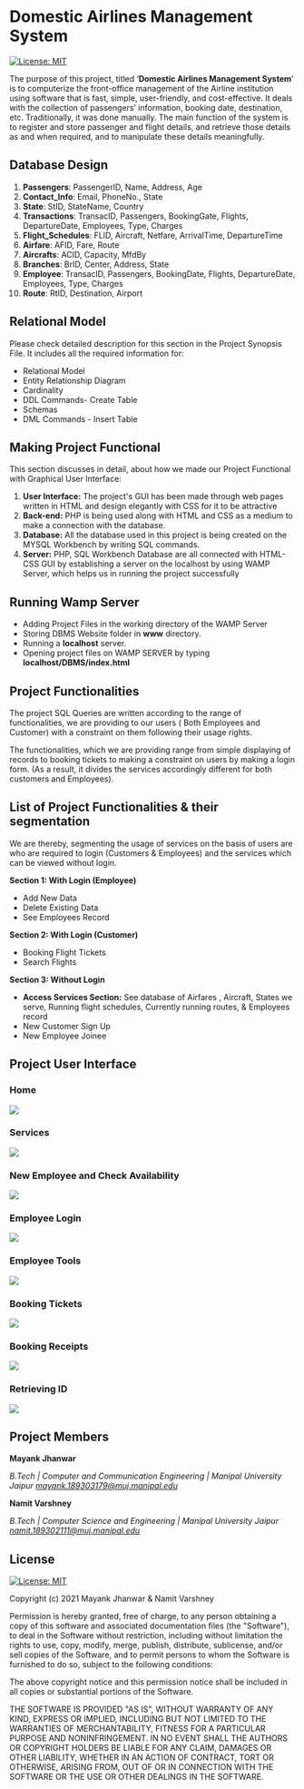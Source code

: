 # Domestic Airlines Management System

[![License: MIT](https://img.shields.io/badge/License-MIT-yellow.svg)](https://opensource.org/licenses/MIT)

The purpose of this project, titled ‘**Domestic Airlines Management System**’ is to computerize the front-office management of the Airline institution using software that is fast, simple, user-friendly, and cost-effective. It deals with the collection of passengers’ information, booking date, destination, etc. Traditionally, it was done manually. The main function of the system is to register and store passenger and flight details, and retrieve those details as and when required, and to manipulate these details meaningfully.

## Database Design 

1. **Passengers**: PassengerID, Name, Address, Age
2. **Contact_Info**: Email, PhoneNo., State
3. **State**: StID, StateName, Country
4. **Transactions**: TransacID, Passengers, BookingGate, Flights, DepartureDate, Employees, Type, Charges
5. **Flight_Schedules**: FLID, Aircraft, Netfare, ArrivalTime, DepartureTime
6. **Airfare**: AFID, Fare, Route
7. **Aircrafts**: ACID, Capacity, MfdBy
8. **Branches**: BrID, Center, Address, State
9. **Employee**: TransacID, Passengers, BookingDate, Flights, DepartureDate, Employees, Type, Charges
10. **Route**: RtID, Destination, Airport

## Relational Model

Please check detailed description for this section in the Project Synopsis File. It includes all the required information for:

 - Relational Model 
 - Entity Relationship Diagram 
 - Cardinality 
 - DDL Commands- Create Table 
 - Schemas 
 - DML Commands - Insert Table

## Making Project Functional

This section discusses in detail, about how we made our Project Functional with Graphical User Interface: 
1. **User Interface:** The project's GUI has been made through web pages written in HTML and design elegantly with CSS for it to be attractive 
2. **Back-end:** PHP is being used along with HTML and CSS as a medium to make a connection with the database.
3. **Database:** All the database used in this project is being created on the MYSQL Workbench by writing SQL commands. 
4. **Server:** PHP, SQL Workbench Database are all connected with HTML-CSS GUI by establishing a server on the localhost by using WAMP Server, which helps us in running the project successfully

## Running Wamp Server

 - Adding Project Files in the working directory of the WAMP Server
 - Storing DBMS Website folder in **www** directory. 
 - Running a **localhost** server. 
 - Opening project files on WAMP SERVER by typing **localhost/DBMS/index.html**

 
## Project Functionalities

The project SQL Queries are written according to the range of functionalities, we are providing to our users ( Both Employees and Customer) with a constraint on them following their usage rights. 

The functionalities, which we are providing range from simple displaying of records to booking tickets to making a constraint on users by making a login form. (As a result, it divides the services accordingly different for both customers and Employees). 

## List of Project Functionalities & their segmentation

We are thereby, segmenting the usage of services on the basis of users are who are required to login (Customers & Employees) and the services which can be viewed without login.

**Section 1: With Login (Employee)**
 - Add New Data  
 - Delete Existing Data  
 - See Employees Record

**Section 2: With Login (Customer)**
 - Booking Flight Tickets 
 - Search Flights

**Section 3: Without Login**
 - **Access Services Section:** See database of Airfares , Aircraft, States
   we serve, Running flight schedules, Currently running routes, &
   Employees record
 - New Customer Sign Up
 - New Employee Joinee
 
## Project User Interface

### Home
![](https://github.com/MayankJhanwar/Domestic-Airlines-Management-System/blob/49b9f4c3e7a909a689154c7111e6f8d66fb9e500/Project%20UI/Home%20Page%20.png)

### Services
![](https://github.com/MayankJhanwar/Domestic-Airlines-Management-System/blob/49b9f4c3e7a909a689154c7111e6f8d66fb9e500/Project%20UI/Services%20Section%20.png)

### New Employee and Check Availability
![](https://github.com/MayankJhanwar/Domestic-Airlines-Management-System/blob/49b9f4c3e7a909a689154c7111e6f8d66fb9e500/Project%20UI/New%20Employee%20&%20Check%20Availability%20.png)

### Employee Login
![](https://github.com/MayankJhanwar/Domestic-Airlines-Management-System/blob/49b9f4c3e7a909a689154c7111e6f8d66fb9e500/Project%20UI/Employee%20LOGIN.png)

### Employee Tools
![](https://github.com/MayankJhanwar/Domestic-Airlines-Management-System/blob/49b9f4c3e7a909a689154c7111e6f8d66fb9e500/Project%20UI/Employee%20TOOLS.png)

### Booking Tickets 
![](https://github.com/MayankJhanwar/Domestic-Airlines-Management-System/blob/49b9f4c3e7a909a689154c7111e6f8d66fb9e500/Project%20UI/Booking%20TICKETS.png)

### Booking Receipts
![](https://github.com/MayankJhanwar/Domestic-Airlines-Management-System/blob/49b9f4c3e7a909a689154c7111e6f8d66fb9e500/Project%20UI/Booking%20Receipt.png)

### Retrieving ID
![](https://github.com/MayankJhanwar/Domestic-Airlines-Management-System/blob/49b9f4c3e7a909a689154c7111e6f8d66fb9e500/Project%20UI/Retrieving%20ID.png)


## Project Members

**Mayank Jhanwar**

*B.Tech | Computer and Communication Engineering | Manipal University Jaipur
mayank.189303179@muj.manipal.edu*

**Namit Varshney**

*B.Tech | Computer Science and Engineering | Manipal University Jaipur
namit.189302111@muj.manipal.edu*




## License
[![License: MIT](https://img.shields.io/badge/License-MIT-yellow.svg)](https://opensource.org/licenses/MIT)

Copyright (c) 2021 Mayank Jhanwar & Namit Varshney

Permission is hereby granted, free of charge, to any person obtaining a copy of this software and associated documentation files (the "Software"), to deal in the Software without restriction, including without limitation the rights to use, copy, modify, merge, publish, distribute, sublicense, and/or sell copies of the Software, and to permit persons to whom the Software is furnished to do so, subject to the following conditions:

The above copyright notice and this permission notice shall be included in all copies or substantial portions of the Software.

THE SOFTWARE IS PROVIDED "AS IS", WITHOUT WARRANTY OF ANY KIND, EXPRESS OR IMPLIED, INCLUDING BUT NOT LIMITED TO THE WARRANTIES OF MERCHANTABILITY, FITNESS FOR A PARTICULAR PURPOSE AND NONINFRINGEMENT. IN NO EVENT SHALL THE AUTHORS OR COPYRIGHT HOLDERS BE LIABLE FOR ANY CLAIM, DAMAGES OR OTHER LIABILITY, WHETHER IN AN ACTION OF CONTRACT, TORT OR OTHERWISE, ARISING FROM,
OUT OF OR IN CONNECTION WITH THE SOFTWARE OR THE USE OR OTHER DEALINGS IN THE SOFTWARE.
